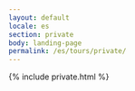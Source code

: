 ```yaml
---
layout: default
locale: es
section: private
body: landing-page
permalink: /es/tours/private/
---
```


{% include private.html %}
